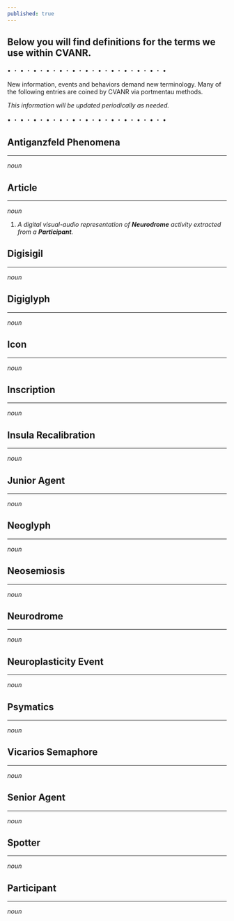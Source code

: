 ```yaml
---
published: true
---
```

## Below you will find definitions for the terms we use within CVANR.

• ・ • ・ • ・ • ・ • ・ • ・ • ・ • ・ • ・ • ・ • ・ • ・ •

New information, events and behaviors demand new terminology. Many of the following entries are coined by CVANR via portmentau methods.

_This information will be updated periodically as needed._

• ・ • ・ • ・ • ・ • ・ • ・ • ・ • ・ • ・ • ・ • ・ • ・ •
## **Antiganzfeld Phenomena**
---
_noun_

## **Article**
---------------
_noun_
1. _A digital visual-audio representation of **Neurodrome** activity extracted from a **Participant**._

## **Digisigil**
---------------
_noun_

## **Digiglyph**
---------------
_noun_

## **Icon**
---------------
_noun_

## **Inscription**
---------------
_noun_

## **Insula Recalibration**
---------------
_noun_

## **Junior Agent**
---------------
_noun_

## **Neoglyph**
---------------
_noun_

## **Neosemiosis**
---------------
_noun_

## **Neurodrome**
---------------
_noun_

## **Neuroplasticity Event**
---------------
_noun_

## **Psymatics**
---------------
_noun_

## **Vicarios Semaphore**
---------------
_noun_

## **Senior Agent**
---------------
_noun_

## **Spotter**
---------------
_noun_

## **Participant**
---------------
_noun_
